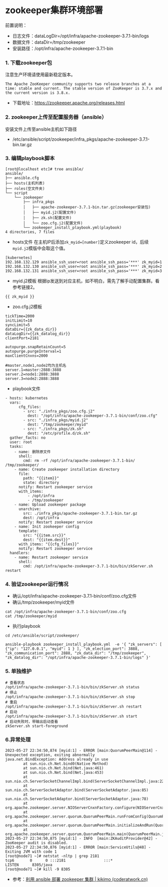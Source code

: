 # zookeeper集群环境部署

前置说明：
- 日志文件：dataLogDir=/opt/infra/apache-zookeeper-3.7.1-bin/logs
- 数据文件：dataDir=/tmp/zookeeper
- 安装路径：/opt/infra/apache-zookeeper-3.7.1-bin


### 1. 下载zookeeper包
注意生产环境请使用最新稳定版本。
```shell
The Apache ZooKeeper community supports two release branches at a time: stable and current. The stable version of ZooKeeper is 3.7.x and the current version is 3.8.x. 
```
- 下载地址：https://zookeeper.apache.org/releases.html


### 2. zookeeper上传至配置服务器（ansible）
安装文件上传至ansible主机如下路径
- /etc/ansible/script/zookeeper/infra_pkgs/apache-zookeeper-3.7.1-bin.tar.gz

### 3. 编辑playbook脚本
```shell
[root@localhost etc]# tree ansible/
ansible/
├── ansible.cfg
├── hosts(主机列表)
├── roles(空文件夹)
└── script
    └── zookeeper
        ├── infra_pkgs
        │   ├── apache-zookeeper-3.7.1-bin.tar.gz(zookeeper安装包)
        │   ├── myid.j2(配置文件)
        │   ├── zk.sh(配置文件)
        │   └── zoo.cfg.j2(配置文件)
        └── zookeeper_install_playbook.yml(playbook)
4 directories, 7 files
```
- hosts文件
在主机IP后添加`zk_myid=[number]`定义zookeeper id，后续`myid.j2`模版中会取这个值。
```shell
[kubernetes]
192.168.132.129 ansible_ssh_user=root ansible_ssh_pass='***' zk_myid=1
192.168.132.130 ansible_ssh_user=root ansible_ssh_pass='***' zk_myid=2
192.168.132.131 ansible_ssh_user=root ansible_ssh_pass='***' zk_myid=3
```

- myid.j2模板
根据ip发送到对应主机，如不明白，需先了解手动配置集群。看参考链接2。
```shell
{{ zk_myid }}
```

- zoo.cfg.j2模板
```shell
tickTime=2000
initLimit=10
syncLimit=5
dataDir={{zk_data_dir}}
dataLogDir={{zk_datalog_dir}}
clientPort=2181

autopurge.snapRetainCount=5
autopurge.purgeInterval=1
maxClientCnxns=2000

#master,node1,node2均为主机名
server.1=master:2888:3888
server.2=node1:2888:3888
server.3=node2:2888:3888
```

- playbook文件
```shell
- hosts: kubernetes
  vars:
      cfg_files:
        - src: "./infra_pkgs/zoo.cfg.j2"
          dest: "/opt/infra/apache-zookeeper-3.7.1-bin/conf/zoo.cfg"
        - src: "./infra_pkgs/myid.j2"
          dest: "/tmp/zookeeper/myid"
        - src: "./infra_pkgs/zk.sh"
          dest: "/etc/profile.d/zk.sh"
  gather_facts: no
  user: root
  tasks:
    - name: 删除原文件
      shell:
        cmd: rm -rf /opt/infra/apache-zookeeper-3.7.1-bin/ /tmp/zookeeper/
    - name: Create zookeeper installation directory
      file:
        path: "{{item}}"
        state: directory
      notify: Restart zookeeper service
      with_items:
          - /opt/infra
          - /tmp/zookeeper
    - name: Upload zookeeper package
      unarchive:
        src: ./infra_pkgs/apache-zookeeper-3.7.1-bin.tar.gz
        dest: /opt/infra
      notify: Restart zookeeper service
    - name: Init zookeeper config
      template:
        src: "{{item.src}}"
        dest: "{{item.dest}}"
      with_items: "{{cfg_files}}"
      notify: Restart zookeeper service
  handlers:
    - name: Restart zookeeper service
      shell:
        cmd: /opt/infra/apache-zookeeper-3.7.1-bin/bin/zkServer.sh restart
```

### 4. 验证zookeeper运行情况

- 确认/opt/infra/apache-zookeeper-3.7.1-bin/conf/zoo.cfg文件
- 确认/tmp/zookeeper/myid文件
```shell
cat /opt/infra/apache-zookeeper-3.7.1-bin/conf/zoo.cfg
cat /tmp/zookeeper/myid
```

- 执行playbook
```shell
cd /etc/ansible/script/zookeeper/

ansible-playbook zookeeper_install_playbook.yml  -e '{ "zk_servers": [ {"ip": "127.0.0.1", "myid": 1 } ], "zk_election_port": 3888, "zk_communication_port": 2888, "zk_data_dir": "/tmp/zookeeper", "zk_datalog_dir": "/opt/infra/apache-zookeeper-3.7.1-bin/logs" }'
```

### 5. 单独维护

```shell
# 查看状态
/opt/infra/apache-zookeeper-3.7.1-bin/bin/zkServer.sh status
# 停止
/opt/infra/apache-zookeeper-3.7.1-bin/bin/zkServer.sh stop
# 重启
/opt/infra/apache-zookeeper-3.7.1-bin/bin/zkServer.sh restart
# 启动
/opt/infra/apache-zookeeper-3.7.1-bin/bin/zkServer.sh start
# 启动失败时，带输出启动查看
zkServer.sh start-foreground
```



### 6.异常处理
```shell
2023-05-27 22:34:50,874 [myid:1] - ERROR [main:QuorumPeerMain@114] - Unexpected exception, exiting abnormally
java.net.BindException: Address already in use
        at sun.nio.ch.Net.bind0(Native Method)
        at sun.nio.ch.Net.bind(Net.java:461)
        at sun.nio.ch.Net.bind(Net.java:453)
        at sun.nio.ch.ServerSocketChannelImpl.bind(ServerSocketChannelImpl.java:222)
        at sun.nio.ch.ServerSocketAdaptor.bind(ServerSocketAdaptor.java:85)
        at sun.nio.ch.ServerSocketAdaptor.bind(ServerSocketAdaptor.java:78)
        at org.apache.zookeeper.server.NIOServerCnxnFactory.configure(NIOServerCnxnFactory.java:662)
        at org.apache.zookeeper.server.quorum.QuorumPeerMain.runFromConfig(QuorumPeerMain.java:169)
        at org.apache.zookeeper.server.quorum.QuorumPeerMain.initializeAndRun(QuorumPeerMain.java:137)
        at org.apache.zookeeper.server.quorum.QuorumPeerMain.main(QuorumPeerMain.java:91)
2023-05-27 22:34:50,875 [myid:1] - INFO  [main:ZKAuditProvider@42] - ZooKeeper audit is disabled.
2023-05-27 22:34:50,876 [myid:1] - ERROR [main:ServiceUtils@48] - Exiting JVM with code 1
[root@node71 ~]# netstat -nltp | grep 2181
tcp6       0      0 :::2181                 :::*                    LISTEN      8305/java
[root@node71 ~]# kill -9 8305

```




- 参考：[利用 ansible 部署 zookeeper 集群 | kikimo (coderatwork.cn)](https://coderatwork.cn/posts/deploy-zookeeper-with-ansible/)
